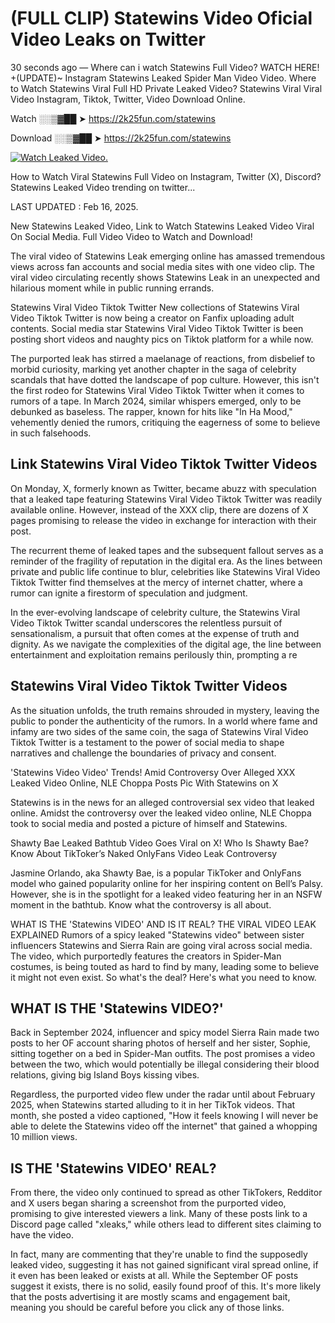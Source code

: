 # (FULL CLIP) Statewins Video Oficial Video Leaks on Twitter

30 seconds ago — Where can i watch Statewins Full Video? WATCH HERE! +(UPDATE)~ Instagram Statewins Leaked Spider Man Video Video. Where to Watch Statewins Viral Full HD Private Leaked Video? Statewins Viral Viral Video Instagram, Tiktok, Twitter, Video Download Online.

Watch ░░▒▓██ ➤ https://2k25fun.com/statewins

Download ░░▒▓██ ➤ https://2k25fun.com/statewins

[![Watch Leaked Video.](https://miro.medium.com/v2/resize:fit:828/format:webp/1*cilzJN44JGOrTw9NJCrNHA.gif "Watch Leaked Video")](https://2k25fun.com/statewins)

How to Watch Viral Statewins Full Video on Instagram, Twitter (X), Discord? Statewins Leaked Video trending on twitter...

LAST UPDATED : Feb 16, 2025.

New Statewins Leaked Video, Link to Watch Statewins Leaked Video Viral On Social Media. Full Video Video to Watch and Download!

The viral video of Statewins Leak emerging online has amassed tremendous views across fan accounts and social media sites with one video clip. The viral video circulating recently shows Statewins Leak in an unexpected and hilarious moment while in public running errands.

Statewins Viral Video Tiktok Twitter New collections of Statewins Viral Video Tiktok Twitter is now being a creator on Fanfix uploading adult contents. Social media star Statewins Viral Video Tiktok Twitter is been posting short videos and naughty pics on Tiktok platform for a while now.

The purported leak has stirred a maelanage of reactions, from disbelief to morbid curiosity, marking yet another chapter in the saga of celebrity scandals that have dotted the landscape of pop culture. However, this isn't the first rodeo for Statewins Viral Video Tiktok Twitter when it comes to rumors of a tape. In March 2024, similar whispers emerged, only to be debunked as baseless. The rapper, known for hits like "In Ha Mood," vehemently denied the rumors, critiquing the eagerness of some to believe in such falsehoods.

## Link Statewins Viral Video Tiktok Twitter Videos

On Monday, X, formerly known as Twitter, became abuzz with speculation that a leaked tape featuring Statewins Viral Video Tiktok Twitter was readily available online. However, instead of the XXX clip, there are dozens of X pages promising to release the video in exchange for interaction with their post.

The recurrent theme of leaked tapes and the subsequent fallout serves as a reminder of the fragility of reputation in the digital era. As the lines between private and public life continue to blur, celebrities like Statewins Viral Video Tiktok Twitter find themselves at the mercy of internet chatter, where a rumor can ignite a firestorm of speculation and judgment.

In the ever-evolving landscape of celebrity culture, the Statewins Viral Video Tiktok Twitter scandal underscores the relentless pursuit of sensationalism, a pursuit that often comes at the expense of truth and dignity. As we navigate the complexities of the digital age, the line between entertainment and exploitation remains perilously thin, prompting a re

##  Statewins Viral Video Tiktok Twitter Videos

As the situation unfolds, the truth remains shrouded in mystery, leaving the public to ponder the authenticity of the rumors. In a world where fame and infamy are two sides of the same coin, the saga of Statewins Viral Video Tiktok Twitter is a testament to the power of social media to shape narratives and challenge the boundaries of privacy and consent.

'Statewins Video Video' Trends! Amid Controversy Over Alleged XXX Leaked Video Online, NLE Choppa Posts Pic With Statewins on X

Statewins is in the news for an alleged controversial sex video that leaked online. Amidst the controversy over the leaked video online, NLE Choppa took to social media and posted a picture of himself and Statewins.

Shawty Bae Leaked Bathtub Video Goes Viral on X! Who Is Shawty Bae? Know About TikToker’s Naked OnlyFans Video Leak Controversy

Jasmine Orlando, aka Shawty Bae, is a popular TikToker and OnlyFans model who gained popularity online for her inspiring content on Bell’s Palsy. However, she is in the spotlight for a leaked video featuring her in an NSFW moment in the bathtub. Know what the controversy is all about.

WHAT IS THE 'Statewins VIDEO' AND IS IT REAL? THE VIRAL VIDEO LEAK EXPLAINED Rumors of a spicy leaked "Statewins video" between sister influencers Statewins and Sierra Rain are going viral across social media. The video, which purportedly features the creators in Spider-Man costumes, is being touted as hard to find by many, leading some to believe it might not even exist. So what's the deal? Here's what you need to know.

## WHAT IS THE 'Statewins VIDEO?'

Back in September 2024, influencer and spicy model Sierra Rain made two posts to her OF account sharing photos of herself and her sister, Sophie, sitting together on a bed in Spider-Man outfits. The post promises a video between the two, which would potentially be illegal considering their blood relations, giving big Island Boys kissing vibes.

Regardless, the purported video flew under the radar until about February 2025, when Statewins started alluding to it in her TikTok videos. That month, she posted a video captioned, "How it feels knowing I will never be able to delete the Statewins video off the internet" that gained a whopping 10 million views.

## IS THE 'Statewins VIDEO' REAL?

From there, the video only continued to spread as other TikTokers, Redditor and X users began sharing a screenshot from the purported video, promising to give interested viewers a link. Many of these posts link to a Discord page called "xleaks," while others lead to different sites claiming to have the video.

In fact, many are commenting that they're unable to find the supposedly leaked video, suggesting it has not gained significant viral spread online, if it even has been leaked or exists at all. While the September OF posts suggest it exists, there is no solid, easily found proof of this. It's more likely that the posts advertising it are mostly scams and engagement bait, meaning you should be careful before you click any of those links.